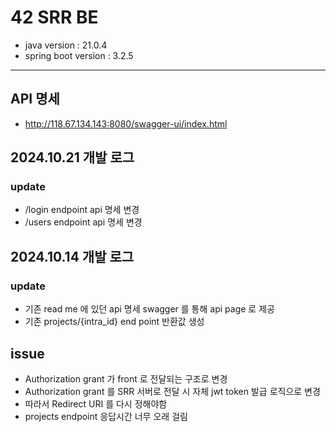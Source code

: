 # 42 SRR BE
- java version : 21.0.4
- spring boot version : 3.2.5

---

## API 명세
- http://118.67.134.143:8080/swagger-ui/index.html

## 2024.10.21 개발 로그

### update
- /login endpoint api 명세 변경
- /users endpoint api 명세 변경

## 2024.10.14 개발 로그

### update

- 기존 read me 에 있던 api 명세 swagger 를 통해 api page 로 제공
- 기존 projects/{intra_id} end point 반환값 생성

## issue

- Authorization grant 가 front 로 전달되는 구조로 변경
- Authorization grant 를 SRR 서버로 전달 시 자체 jwt token 발급 로직으로 변경
- 따라서 Redirect URI 를 다시 정해야함
- projects endpoint 응답시간 너무 오래 걸림
